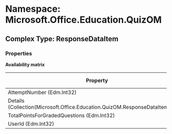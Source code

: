 # Namespace: Microsoft.Office.Education.QuizOM

## Complex Type: ResponseDataItem

### Properties

**Availability matrix**

Property | SPO | SP 2019 | SP 2016 | SP 2013
----------|:---:|:-------:|:-------:|:-------
AttemptNumber (Edm.Int32) | ❌ | ❌ | ❌ | ✅
Details (Collection(Microsoft.Office.Education.QuizOM.ResponseDataItemDetail)) | ❌ | ❌ | ❌ | ✅
TotalPointsForGradedQuestions (Edm.Int32) | ❌ | ❌ | ❌ | ✅
UserId (Edm.Int32) | ❌ | ❌ | ❌ | ✅
